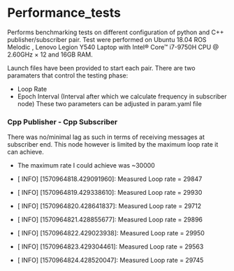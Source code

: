 # Performance_tests
Performs benchmarking tests on different configuration of python and C++ publisher/subscriber pair.
Test were performed on Ubuntu 18.04 ROS Melodic , Lenovo Legion Y540 Laptop with Intel® Core™ i7-9750H CPU @ 2.60GHz × 12 and 16GB RAM.

Launch files have been provided to start each pair.
There are two paramaters that control the testing phase:
- Loop Rate
- Epoch Interval (Interval after which we calculate frequency in subscriber node)
These two parameters can be adjusted in param.yaml file

### Cpp Publisher - Cpp Subscriber
There was no/minimal lag as such in terms of receiving messages at subscriber end. This node however is limited by the maximum 
loop rate it can achieve. 
- The maximum rate I could achieve was ~30000

- [ INFO] [1570964818.429091960]: Measured Loop rate = 29847
- [ INFO] [1570964819.429338610]: Measured Loop rate = 29930
- [ INFO] [1570964820.428641837]: Measured Loop rate = 29712
- [ INFO] [1570964821.428855677]: Measured Loop rate = 29896
- [ INFO] [1570964822.429023938]: Measured Loop rate = 29950
- [ INFO] [1570964823.429304461]: Measured Loop rate = 29563
- [ INFO] [1570964824.428520047]: Measured Loop rate = 29745




